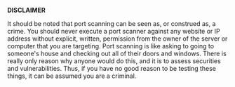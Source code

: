 **DISCLAIMER**

It should be noted that port scanning can be seen as, or construed as, a crime. 
You should never execute a port scanner against any website or IP address without explicit, written, permission from the owner of the server or computer that you are targeting. Port scanning is like asking to going to someone's house and checking out all of their doors and windows. There is really only reason why anyone would do this, and it is to assess securities and vulnerabilities. Thus, if you have no good reason to be testing these things, it can be assumed you are a criminal.
